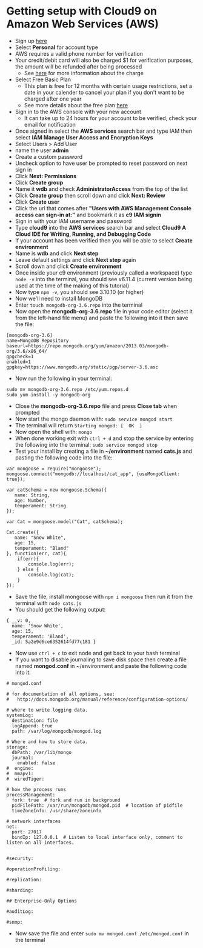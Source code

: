 # Getting setup with Cloud9 on Amazon Web Services (AWS)

- Sign up [here](https://portal.aws.amazon.com/billing/signup#/start)
- Select **Personal** for account type
- AWS requires a valid phone number for verification
- Your credit/debit card will also be charged $1 for verification purposes, the amount will be refunded after being processed
	- See [here](https://aws.amazon.com/premiumsupport/knowledge-center/aws-authorization-charges/) for more information about the charge
- Select Free Basic Plan
	- This plan is free for 12 months with certain usage restrictions, set a date in your calender to cancel your plan if you don't want to be charged after one year
	- See more details about the free plan [here](https://aws.amazon.com/free/?sc_channel=em&sc_campaign=wlcm&sc_publisher=aws&sc_medium=em_wlcm_1d&sc_detail=wlcm_1d&sc_content=other&sc_country=global&sc_geo=global&sc_category=mult&ref_=pe_1679150_261538020)
- Sign in to the AWS console with your new account
	- It can take up to 24 hours for your account to be verified, check your email for notification
- Once signed in select the **AWS services** search bar and type IAM then select **IAM Manage User Access and Encryption Keys**
- Select Users > Add User
- name the user **admin**
- Create a custom password
- Uncheck option to have user be prompted to reset password on next sign in
- Click **Next: Permissions**
- Click **Create group**
- Name it **wdb** and check **AdministratorAccess** from the top of the list
- Click **Create group** then scroll down and click **Next: Review**
- Click **Create user**
- Click the url that comes after **"Users with AWS Management Console access can sign-in at:"** and bookmark it as **c9 IAM signin**
- Sign in with your IAM username and password
- Type **cloud9** into the **AWS services** search bar and select **Cloud9 A Cloud IDE for Writing, Running, and Debugging Code**
- If your account has been verified then you will be able to select **Create environment**
- Name is **wdb** and click **Next step**
- Leave default settings and click **Next step** again
- Scroll down and click **Create environment**
- Once inside your c9 environment (previously called a workspace) type `node -v` into the terminal, you should see v6.11.4 (current version being used at the time of the making of this tutorial)
- Now type `npm -v`, you should see 3.10.10 (or higher)
- Now we'll need to install MongoDB
- Enter `touch mongodb-org-3.6.repo` into the terminal
- Now open the **mongodb-org-3.6.repo** file in your code editor (select it from the left-hand file menu) and paste the following into it then save the file:

```
[mongodb-org-3.6]
name=MongoDB Repository
baseurl=https://repo.mongodb.org/yum/amazon/2013.03/mongodb-org/3.6/x86_64/
gpgcheck=1
enabled=1
gpgkey=https://www.mongodb.org/static/pgp/server-3.6.asc
```

- Now run the following in your terminal:



```
sudo mv mongodb-org-3.6.repo /etc/yum.repos.d
sudo yum install -y mongodb-org
```
- Close the **mongodb-org-3.6.repo** file and press **Close tab** when prompted
- Now start the mongo daemon with: `sudo service mongod start`
- The terminal will return `Starting mongod: [  OK  ]`
- Now open the shell with: `mongo`
- When done working exit with `ctrl + d` and stop the service by entering the following into the terminal: `sudo service mongod stop`
- Test your install by creating a file in **~/environment** named **cats.js** and pasting the following code into the file:

```
var mongoose = require("mongoose");
mongoose.connect("mongodb://localhost/cat_app", {useMongoClient: true});

var catSchema = new mongoose.Schema({
   name: String,
   age: Number,
   temperament: String
});

var Cat = mongoose.model("Cat", catSchema);

Cat.create({
   name: "Snow White",
   age: 15,
   temperament: "Bland"
}, function(err, cat){
    if(err){
        console.log(err);
    } else {
        console.log(cat);
    }
});
```

- Save the file, install mongoose with `npm i mongoose` then run it from the terminal with `node cats.js`
- You should get the following output:

```
{ __v: 0,
  name: 'Snow White',
  age: 15,
  temperament: 'Bland',
  _id: 5a2e9d6ce6352614fd77c181 }
```
- Now use `ctrl + c` to exit node and get back to your bash terminal
- If you want to disable journaling to save disk space then create a file named **mongod.conf** in ~/environment and paste the following code into it:

```
# mongod.conf

# for documentation of all options, see:
#   http://docs.mongodb.org/manual/reference/configuration-options/

# where to write logging data.
systemLog:
  destination: file
  logAppend: true
  path: /var/log/mongodb/mongod.log

# Where and how to store data.
storage:
  dbPath: /var/lib/mongo
  journal:
    enabled: false
#  engine:
#  mmapv1:
#  wiredTiger:

# how the process runs
processManagement:
  fork: true  # fork and run in background
  pidFilePath: /var/run/mongodb/mongod.pid  # location of pidfile
  timeZoneInfo: /usr/share/zoneinfo

# network interfaces
net:
  port: 27017
  bindIp: 127.0.0.1  # Listen to local interface only, comment to listen on all interfaces.


#security:

#operationProfiling:

#replication:

#sharding:

## Enterprise-Only Options

#auditLog:

#snmp:
```

- Now save the file and enter `sudo mv mongod.conf /etc/mongod.conf` in the terminal

